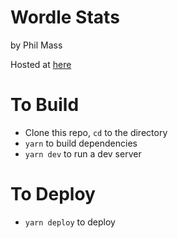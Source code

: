 # Wordle Stats
by Phil Mass

Hosted at [here](here)

# To Build
- Clone this repo, `cd` to the directory
- `yarn` to build dependencies
- `yarn dev` to run a dev server

# To Deploy
- `yarn deploy` to deploy
